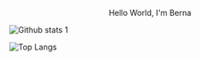 
<p align="center">Hello World, I'm Berna

![Github stats 1](https://github-readme-stats.vercel.app/api?username=bernaysl&show_icons=true&theme=gradient) 


![Top Langs](https://github-readme-stats.vercel.app/api/top-langs/?username=bernaysl&layout=compact&theme=radical)
</p>

<!--
**bernaysl/bernaysl** is a ✨ _special_ ✨ repository because its `README.md` (this file) appears on your GitHub profile.

Here are some ideas to get you started:

- 🔭 I’m currently working on 
- 🌱 I’m currently learning ...
- 👯 I’m looking to collaborate on ...
- 🤔 I’m looking for help with ...
- 💬 Ask me about ...
- 📫 How to reach me: ...
- 😄 Pronouns: ...
- ⚡ Fun fact: ...


-->
